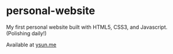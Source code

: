 # personal-website
My first personal website built with HTML5, CSS3, and Javascript. (Polishing daily!)

Available at [ysun.me](https://www.ysun.me/)
